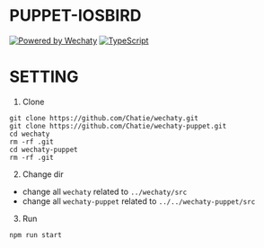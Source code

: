 # PUPPET-IOSBIRD

[![Powered by Wechaty](https://img.shields.io/badge/Powered%20By-Wechaty-blue.svg)](https://github.com/chatie/wechaty)
[![TypeScript](https://img.shields.io/badge/%3C%2F%3E-TypeScript-blue.svg)](https://www.typescriptlang.org/)

# SETTING

1. Clone
```
git clone https://github.com/Chatie/wechaty.git
git clone https://github.com/Chatie/wechaty-puppet.git
cd wechaty
rm -rf .git
cd wechaty-puppet
rm -rf .git
```

2. Change dir

- change all `wechaty` related to `../wechaty/src`
- change all `wechaty-puppet` related to `../../wechaty-puppet/src`

3. Run

```
npm run start
```

